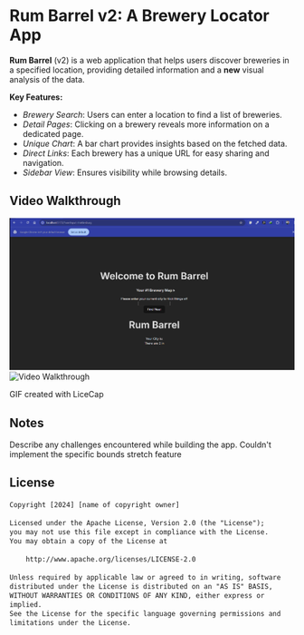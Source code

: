 # **Rum Barrel v2: A Brewery Locator App**

**Rum Barrel** (v2) is a web application that helps users discover breweries in a specified location, providing detailed information and a **new** visual analysis of the data.

**Key Features:**
- _Brewery Search_: Users can enter a location to find a list of breweries.
- _Detail Pages_: Clicking on a brewery reveals more information on a dedicated page.
- _Unique Chart_: A bar chart provides insights based on the fetched data.
- _Direct Links_: Each brewery has a unique URL for easy sharing and navigation.
- _Sidebar View_: Ensures visibility while browsing details.

## Video Walkthrough

<img src='videoWalkthrough.gif' title='Video Walkthrough' width='' alt='Video Walkthrough' />
<img src='videoWalkthroughpart2.gif' title='Video Walkthrough' width='' alt='Video Walkthrough' />

<!-- Replace this with whatever GIF tool you used! -->
GIF created with LiceCap  
<!-- Recommended tools:
[Kap](https://getkap.co/) for macOS
[ScreenToGif](https://www.screentogif.com/) for Windows
[peek](https://github.com/phw/peek) for Linux. -->

## Notes

Describe any challenges encountered while building the app.
Couldn't implement the specific bounds stretch feature

## License

    Copyright [2024] [name of copyright owner]

    Licensed under the Apache License, Version 2.0 (the "License");
    you may not use this file except in compliance with the License.
    You may obtain a copy of the License at

        http://www.apache.org/licenses/LICENSE-2.0

    Unless required by applicable law or agreed to in writing, software
    distributed under the License is distributed on an "AS IS" BASIS,
    WITHOUT WARRANTIES OR CONDITIONS OF ANY KIND, either express or implied.
    See the License for the specific language governing permissions and
    limitations under the License.
